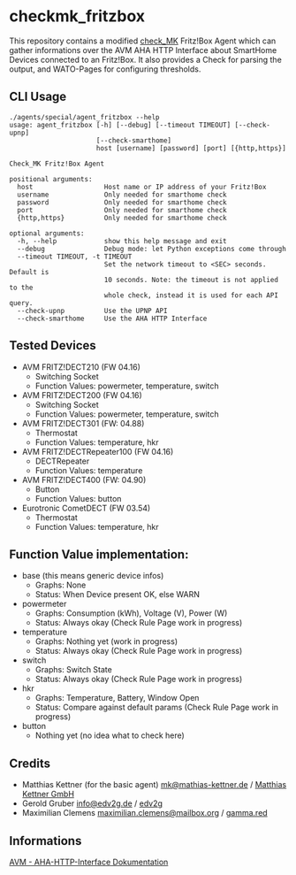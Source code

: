# checkmk_fritzbox
This repository contains a modified [check_MK](https://mathias-kettner.com/) Fritz!Box Agent which can gather informations over the AVM AHA HTTP Interface about SmartHome Devices connected to an Fritz!Box.
It also provides a Check for parsing the output, and WATO-Pages for configuring thresholds.

## CLI Usage
```
./agents/special/agent_fritzbox --help
usage: agent_fritzbox [-h] [--debug] [--timeout TIMEOUT] [--check-upnp]
                      [--check-smarthome]
                      host [username] [password] [port] [{http,https}]

Check_MK Fritz!Box Agent

positional arguments:
  host                  Host name or IP address of your Fritz!Box
  username              Only needed for smarthome check
  password              Only needed for smarthome check
  port                  Only needed for smarthome check
  {http,https}          Only needed for smarthome check

optional arguments:
  -h, --help            show this help message and exit
  --debug               Debug mode: let Python exceptions come through
  --timeout TIMEOUT, -t TIMEOUT
                        Set the network timeout to <SEC> seconds. Default is
                        10 seconds. Note: the timeout is not applied to the
                        whole check, instead it is used for each API query.
  --check-upnp          Use the UPNP API
  --check-smarthome     Use the AHA HTTP Interface
```

## Tested Devices
* AVM FRITZ!DECT210 (FW 04.16)
   * Switching Socket
   * Function Values: powermeter, temperature, switch
* AVM FRITZ!DECT200 (FW 04.16)
   * Switching Socket
   * Function Values: powermeter, temperature, switch
* AVM FRITZ!DECT301 (FW: 04.88)
   * Thermostat
   * Function Values: temperature, hkr
* AVM FRITZ!DECTRepeater100 (FW 04.16)
   * DECTRepeater
   * Function Values: temperature
* AVM FRITZ!DECT400 (FW: 04.90)
   * Button
   * Function Values: button
* Eurotronic CometDECT (FW 03.54)
   * Thermostat
   * Function Values: temperature, hkr

## Function Value implementation:
* base (this means generic device infos)
   * Graphs: None
   * Status: When Device present OK, else WARN
* powermeter
   * Graphs: Consumption (kWh), Voltage (V), Power (W)
   * Status: Always okay (Check Rule Page work in progress)
* temperature
   * Graphs: Nothing yet (work in progress)
   * Status: Always okay (Check Rule Page work in progress)
* switch
   * Graphs: Switch State
   * Status: Always okay (Check Rule Page work in progress)
* hkr
   * Graphs: Temperature, Battery, Window Open
   * Status: Compare against default params (Check Rule Page work in progress)
* button
   * Nothing yet (no idea what to check here)

## Credits
* Matthias Kettner (for the basic agent) <mk@mathias-kettner.de> / [Matthias Kettner GmbH](https://mathias-kettner.com/)
* Gerold Gruber <info@edv2g.de> / [edv2g](https://edv2g.de/)
* Maximilian Clemens <maximilian.clemens@mailbox.org> / [gamma.red](https://gamma.red/)

## Informations
[AVM - AHA-HTTP-Interface Dokumentation](https://avm.de/fileadmin/user_upload/Global/Service/Schnittstellen/AHA-HTTP-Interface.pdf)
